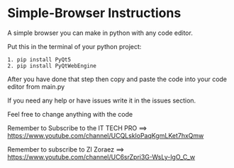 # Simple-Browser Instructions
A simple browser you can make in python with any code editor.

Put this in the terminal of your python project:
```
1. pip install PyQt5
2. pip install PyQtWebEngine
```
After you have done that step then copy and paste the code into your code editor from main.py

If you need any help or have issues write it in the issues section.

Feel free to change anything with the code

Remember to Subscribe to the IT TECH PRO ==> https://www.youtube.com/channel/UCQLskloPaqKgmLKet7hxQmw

Remember to subscribe to ZI Zoraez ==> https://www.youtube.com/channel/UC6srZpri3G-WsLy-lgO_C_w
